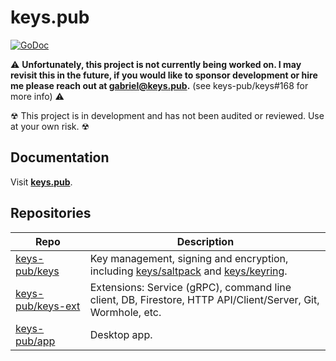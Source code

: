 # keys.pub

[![GoDoc](https://godoc.org/github.com/burlingtonbertie99/mykeys-ext?status.svg)](https://godoc.org/github.com/burlingtonbertie99/mykeys-ext)

:warning: **Unfortunately, this project is not currently being worked on. I may revisit this in the future, if you would like to sponsor development or hire me please reach out at gabriel@keys.pub.** (see keys-pub/keys#168 for more info) :warning:

☢ This project is in development and has not been audited or reviewed. Use at your own risk. ☢

## Documentation

Visit **[keys.pub](https://keys.pub)**.

## Repositories

| Repo                                                      | Description                                                                                                                                                                                    |
| --------------------------------------------------------- | ---------------------------------------------------------------------------------------------------------------------------------------------------------------------------------------------- |
| [keys-pub/keys](https://github.com/burlingtonbertie99/mykeys-ext)         | Key management, signing and encryption, including [keys/saltpack](https://godoc.org/github.com/burlingtonbertie99/mykeys-ext/saltpack) and [keys/keyring](https://godoc.org/github.com/burlingtonbertie99/mykeys-ext/keyring). |
| [keys-pub/keys-ext](https://github.com/burlingtonbertie99/mykeys-ext-ext) | Extensions: Service (gRPC), command line client, DB, Firestore, HTTP API/Client/Server, Git, Wormhole, etc.                                                                                    |
| [keys-pub/app](https://github.com/keys-pub/app)           | Desktop app.                                                                                                                                                                                   |
